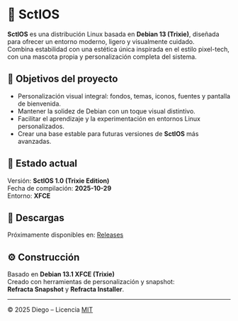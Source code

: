 # 🐧 SctlOS

**SctlOS** es una distribución Linux basada en **Debian 13 (Trixie)**, diseñada para ofrecer un entorno moderno, ligero y visualmente cuidado.  
Combina estabilidad con una estética única inspirada en el estilo pixel-tech, con una mascota propia y personalización completa del sistema.

## 🎯 Objetivos del proyecto
- Personalización visual integral: fondos, temas, iconos, fuentes y pantalla de bienvenida.  
- Mantener la solidez de Debian con un toque visual distintivo.  
- Facilitar el aprendizaje y la experimentación en entornos Linux personalizados.  
- Crear una base estable para futuras versiones de **SctlOS** más avanzadas.

## 🧩 Estado actual
Versión: **SctlOS 1.0 (Trixie Edition)**  
Fecha de compilación: **2025-10-29**  
Entorno: **XFCE**

## 💾 Descargas
Próximamente disponibles en: [Releases](https://github.com/SctlOS/SctlOS/releases)

## ⚙️ Construcción
Basado en **Debian 13.1 XFCE (Trixie)**  
Creado con herramientas de personalización y snapshot:  
**Refracta Snapshot** y **Refracta Installer**.

---

© 2025 Diego – Licencia [MIT](LICENSE)
